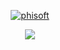 <p align="center">
    <a target="_blank" href="https://github.com/phisoft">
        <img alt="phisoft" title="phisoft-logo" src="https://custom-icon-badges.demolab.com/badge/phisoft-800000.svg?style=for-the-badge&logo=phisoft-logo"/>
    </a>
</p>
<p align="center">
    <a href="https://github.com/xSyukrie">
        <img src="https://streak-stats.demolab.com?user=xSyukrie&theme=blueberry&hide_border=true&border_radius=10&date_format=M%20j%5B%2C%20Y%5D&dates=237FCB"/>
    </a>
</p>
